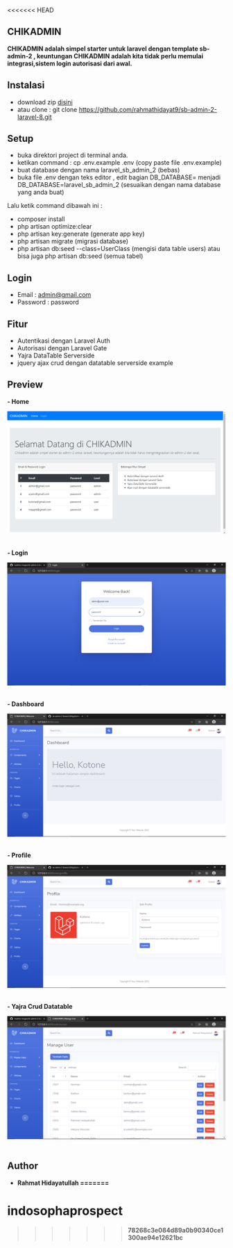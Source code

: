 <<<<<<< HEAD
## CHIKADMIN
<p><b>
CHIKADMIN adalah simpel starter untuk laravel dengan template sb-admin-2 , keuntungan CHIKADMIN adalah kita tidak perlu memulai integrasi,sistem login autorisasi dari awal.
</b></p>

## Instalasi
- download zip <a href="https://github.com/rahmathidayat9/sb-admin-2-laravel-8/archive/master.zip">disini</a> 
- atau clone : git clone https://github.com/rahmathidayat9/sb-admin-2-laravel-8.git

## Setup
- buka direktori project di terminal anda.
- ketikan command : cp .env.example .env (copy paste file .env.example)
- buat database dengan nama laravel_sb_admin_2 (bebas)
- buka file .env dengan teks editor , edit bagian DB_DATABASE= menjadi DB_DATABASE=laravel_sb_admin_2 
(sesuaikan dengan nama database yang anda buat)

Lalu ketik command dibawah ini : 

- composer install
- php artisan optimize:clear 
- php artisan key:generate (generate app key)
- php artisan migrate (migrasi database)
- php artisan db:seed --class=UserClass (mengisi data table users) atau bisa juga php artisan db:seed (semua tabel)

## Login
- Email : admin@gmail.com
- Password : password

## Fitur
- Autentikasi dengan Laravel Auth
- Autorisasi dengan Laravel Gate
- Yajra DataTable Serverside
- jquery ajax crud dengan datatable serverside example

## Preview

<b>- Home<b>

<a href="https://github.com/rahmathidayat9/readme-images/blob/master/laravel-sb-admin-2/Screenshot%20(837).png?raw=true">
<img src="https://github.com/rahmathidayat9/readme-images/blob/master/laravel-sb-admin-2/Screenshot%20(837).png?raw=true">
</a>
<br><br>

<b>- Login<b>

<a href="https://github.com/rahmathidayat9/readme-images/blob/master/laravel-sb-admin-2/Screenshot%20(803).png?raw=true">
	<img src="https://github.com/rahmathidayat9/readme-images/blob/master/laravel-sb-admin-2/Screenshot%20(803).png?raw=true">
</a>
<br><br>

<b>- Dashboard<b>

<a href="https://github.com/rahmathidayat9/readme-images/blob/master/laravel-sb-admin-2/Screenshot%20(830).png?raw=true">
	<img src="https://github.com/rahmathidayat9/readme-images/blob/master/laravel-sb-admin-2/Screenshot%20(830).png?raw=true">
</a>
<br><br>

<b>- Profile<b>

<a href="https://github.com/rahmathidayat9/readme-images/blob/master/laravel-sb-admin-2/Screenshot%20(831).png?raw=true">
	<img src="https://github.com/rahmathidayat9/readme-images/blob/master/laravel-sb-admin-2/Screenshot%20(831).png?raw=true">
</a>
<br><br>

<b>- Yajra Crud Datatable<b>

<a href="https://github.com/rahmathidayat9/readme-images/blob/master/laravel-sb-admin-2/Screenshot%20(805).png?raw=true">
	<img src="https://github.com/rahmathidayat9/readme-images/blob/master/laravel-sb-admin-2/Screenshot%20(805).png?raw=true">
</a>
<br><br>

## Author
- Rahmat Hidayatullah
=======
# indosophaprospect
>>>>>>> 78268c3e084d89a0b90340ce1300ae94e12621bc
